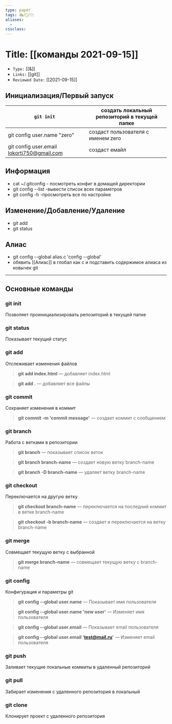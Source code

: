 ```yaml
---
type: paper
tags: 📥️/📜️/🩳
aliases:
  - 
cssclass: 
---
```




# Title: **[[команды 2021-09-15]]**
- `Type:` [[&]]
- `Links:` [[git]]
- `Reviewed Date:` [[2021-09-15]]


## Инициализация/Первый запуск

| ```git init ```   | создать локальный репозиторий в текущей папке    |
| --- | --- |
| git config user.name "zero"    | создаст пользователя с именем zero    |
| git config user.email lokorti750@gmail.com    | создаст емайл    |


## Информация

- cat ~/.gitconfig	- посмотреть конфиг в домащей директории
- git config --list 		-вывести список всех параметров
- git config -h		-просмотреть все по настройке

## Изменение/Добавление/Удаление
- git add
- git status

## Алиас
- git config --global alias.c	'config --global'
- обявить [[Алиас]] в глобал как c и подставить содержимое алиаса из ковычек git

---

## Основные команды

### git init

Позволяет проинициализировать репозиторий в текущей папке

### git status

Показывает текущий статус

### git add

Отслеживает изменения файлов

> **git add index.html** — добавляет index.html

> **git add .** — добавляет все файлы

### git commit

Сохраняет изменения в коммит

> **git commit -m 'commit message'** — создает коммит с сообщением

### git branch

Работа с ветками в репозитории

> **git branch** — показывает список веток

> **git branch branch-name** — создает новую ветку branch-name

> **git branch -D branch-name** — удаляет ветку branch-name

### git checkout

Переключается на другую ветку

> **git checkout branch-name** — переключается на последний коммит в ветке branch-name

> **git checkout -b branch-name** — создает и переключается на ветку branch-name

### git merge

Совмещает текущую ветку с выбранной

> **git merge branch-name** — совмещает текущую ветку с branch-name

### git config

Конфигурация и параметры git

> **git config --global user.name** — Показывает имя пользователя

> **git config --global user.name 'new user'** — Изменяет имя пользователя

> **git config --global user.email** — Показывает email пользователя

> **git config --global user.email 'test@mail.ru'** — Изменяет email пользователя

### git push

Заливает текущие локальные коммиты в удаленный репозиторий

### git pull

Забирает изменения с удаленного репозитория в локальный

### git clone

Клонирует проект с удаленного репозитория